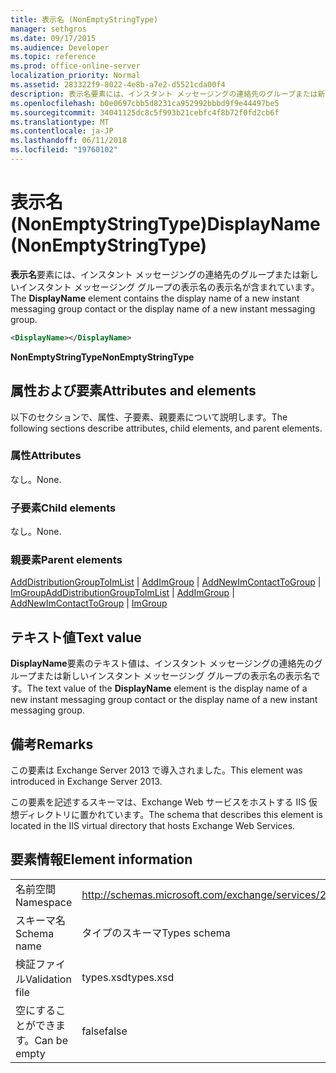 ```yaml
---
title: 表示名 (NonEmptyStringType)
manager: sethgros
ms.date: 09/17/2015
ms.audience: Developer
ms.topic: reference
ms.prod: office-online-server
localization_priority: Normal
ms.assetid: 283322f9-8022-4e8b-a7e2-d5521cda00f4
description: 表示名要素には、インスタント メッセージングの連絡先のグループまたは新しいインスタント メッセージング グループの表示名の表示名が含まれています。
ms.openlocfilehash: b0e0697cbb5d8231ca952992bbbd9f9e44497be5
ms.sourcegitcommit: 34041125dc8c5f993b21cebfc4f8b72f0fd2cb6f
ms.translationtype: MT
ms.contentlocale: ja-JP
ms.lasthandoff: 06/11/2018
ms.locfileid: "19760102"
---
```

# <a name="displayname-nonemptystringtype"></a><span data-ttu-id="605fe-103">表示名 (NonEmptyStringType)</span><span class="sxs-lookup"><span data-stu-id="605fe-103">DisplayName (NonEmptyStringType)</span></span>

<span data-ttu-id="605fe-104">**表示名**要素には、インスタント メッセージングの連絡先のグループまたは新しいインスタント メッセージング グループの表示名の表示名が含まれています。</span><span class="sxs-lookup"><span data-stu-id="605fe-104">The **DisplayName** element contains the display name of a new instant messaging group contact or the display name of a new instant messaging group.</span></span> 
  
```XML
<DisplayName></DisplayName>
```

 <span data-ttu-id="605fe-105">**NonEmptyStringType**</span><span class="sxs-lookup"><span data-stu-id="605fe-105">**NonEmptyStringType**</span></span>
## <a name="attributes-and-elements"></a><span data-ttu-id="605fe-106">属性および要素</span><span class="sxs-lookup"><span data-stu-id="605fe-106">Attributes and elements</span></span>

<span data-ttu-id="605fe-107">以下のセクションで、属性、子要素、親要素について説明します。</span><span class="sxs-lookup"><span data-stu-id="605fe-107">The following sections describe attributes, child elements, and parent elements.</span></span>
  
### <a name="attributes"></a><span data-ttu-id="605fe-108">属性</span><span class="sxs-lookup"><span data-stu-id="605fe-108">Attributes</span></span>

<span data-ttu-id="605fe-109">なし。</span><span class="sxs-lookup"><span data-stu-id="605fe-109">None.</span></span>
  
### <a name="child-elements"></a><span data-ttu-id="605fe-110">子要素</span><span class="sxs-lookup"><span data-stu-id="605fe-110">Child elements</span></span>

<span data-ttu-id="605fe-111">なし。</span><span class="sxs-lookup"><span data-stu-id="605fe-111">None.</span></span>
  
### <a name="parent-elements"></a><span data-ttu-id="605fe-112">親要素</span><span class="sxs-lookup"><span data-stu-id="605fe-112">Parent elements</span></span>

<span data-ttu-id="605fe-113">[AddDistributionGroupToImList](adddistributiongrouptoimlist.md) | [AddImGroup](addimgroup.md) | [AddNewImContactToGroup](addnewimcontacttogroup.md) | [ImGroup](imgroup.md)</span><span class="sxs-lookup"><span data-stu-id="605fe-113">[AddDistributionGroupToImList](adddistributiongrouptoimlist.md) | [AddImGroup](addimgroup.md) | [AddNewImContactToGroup](addnewimcontacttogroup.md) | [ImGroup](imgroup.md)</span></span>
  
## <a name="text-value"></a><span data-ttu-id="605fe-114">テキスト値</span><span class="sxs-lookup"><span data-stu-id="605fe-114">Text value</span></span>

<span data-ttu-id="605fe-115">**DisplayName**要素のテキスト値は、インスタント メッセージングの連絡先のグループまたは新しいインスタント メッセージング グループの表示名の表示名です。</span><span class="sxs-lookup"><span data-stu-id="605fe-115">The text value of the **DisplayName** element is the display name of a new instant messaging group contact or the display name of a new instant messaging group.</span></span> 
  
## <a name="remarks"></a><span data-ttu-id="605fe-116">備考</span><span class="sxs-lookup"><span data-stu-id="605fe-116">Remarks</span></span>

<span data-ttu-id="605fe-117">この要素は Exchange Server 2013 で導入されました。</span><span class="sxs-lookup"><span data-stu-id="605fe-117">This element was introduced in Exchange Server 2013.</span></span>
  
<span data-ttu-id="605fe-118">この要素を記述するスキーマは、Exchange Web サービスをホストする IIS 仮想ディレクトリに置かれています。</span><span class="sxs-lookup"><span data-stu-id="605fe-118">The schema that describes this element is located in the IIS virtual directory that hosts Exchange Web Services.</span></span>
  
## <a name="element-information"></a><span data-ttu-id="605fe-119">要素情報</span><span class="sxs-lookup"><span data-stu-id="605fe-119">Element information</span></span>

|||
|:-----|:-----|
|<span data-ttu-id="605fe-120">名前空間</span><span class="sxs-lookup"><span data-stu-id="605fe-120">Namespace</span></span>  <br/> |http://schemas.microsoft.com/exchange/services/2006/types  <br/> |
|<span data-ttu-id="605fe-121">スキーマ名</span><span class="sxs-lookup"><span data-stu-id="605fe-121">Schema name</span></span>  <br/> |<span data-ttu-id="605fe-122">タイプのスキーマ</span><span class="sxs-lookup"><span data-stu-id="605fe-122">Types schema</span></span>  <br/> |
|<span data-ttu-id="605fe-123">検証ファイル</span><span class="sxs-lookup"><span data-stu-id="605fe-123">Validation file</span></span>  <br/> |<span data-ttu-id="605fe-124">types.xsd</span><span class="sxs-lookup"><span data-stu-id="605fe-124">types.xsd</span></span>  <br/> |
|<span data-ttu-id="605fe-125">空にすることができます。</span><span class="sxs-lookup"><span data-stu-id="605fe-125">Can be empty</span></span>  <br/> |<span data-ttu-id="605fe-126">false</span><span class="sxs-lookup"><span data-stu-id="605fe-126">false</span></span>  <br/> |
   

